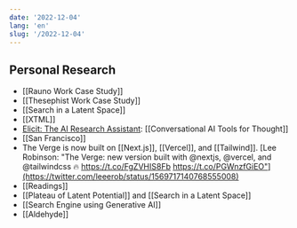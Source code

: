 ```yaml
---
date: '2022-12-04'
lang: 'en'
slug: '/2022-12-04'
---
```


## Personal Research

- [[Rauno Work Case Study]]
- [[Thesephist Work Case Study]]
- [[Search in a Latent Space]]
- [[XTML]]
- [Elicit: The AI Research Assistant](https://elicit.org/): [[Conversational AI Tools for Thought]]
- [[San Francisco]]
- The Verge is now built on [[Next.js]], [[Vercel]], and [[Tailwind]]. [Lee Robinson: "The Verge: new version built with @nextjs, @vercel, and @tailwindcss 🔥 https://t.co/FgZVHIS8Fb https://t.co/PGWnzfGiEO"](https://twitter.com/leeerob/status/1569717140768555008)
- [[Readings]]
- [[Plateau of Latent Potential]] and [[Search in a Latent Space]]
- [[Search Engine using Generative AI]]
- [[Aldehyde]]
